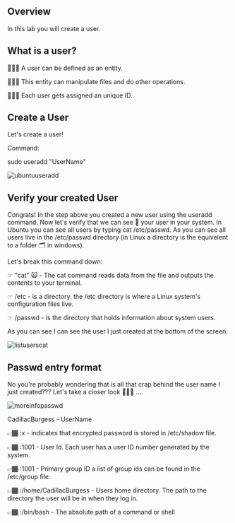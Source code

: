 ## Overview

In this lab you will create a user. 

## What is a user?

👨🏾‍💻 A user can be defined as an entity. 

👨🏾‍💻 This entity can manipulate files and do other operations. 

👨🏾‍💻 Each user gets assigned an unique ID.


## Create a User
Let's create a user!

Command: 

sudo useradd "UserName"



![ubuntuuseradd](https://user-images.githubusercontent.com/109482212/179629117-5ff73760-8dca-42bd-831b-2100201fc7aa.jpg)


## Verify your created User

Congrats! In the step above you created a new user using the useradd command. Now let's verify that we can see 👀 your user in your system. 
In Ubuntu you can see all users by typing cat /etc/passwd. As you can see all users live in the /etc/passwd directory (in Linux a directory is the equivelent to a folder 🗂 in windows).

Let's break this command down:

☞ "cat" 🙀 - The cat command reads data from the file and outputs the contents to your terminal. 

☞ /etc - is a directory. the /etc directory is where a Linux system's configuration files live.

☞ /passwd - is the directory that holds information about system users.


As you can see I can see the user I just created at the bottom of the screen.

![listuserscat](https://user-images.githubusercontent.com/109482212/179630472-cb65bc96-941d-4f3a-b2f6-36068a580228.jpg)

## Passwd entry format

No you're probably wondering that is all that crap behind the user name I just created??? Let's take a closer look 🕵🏾‍♂️ ....



![moreinfopasswd](https://user-images.githubusercontent.com/109482212/179636465-9b201eed-a58a-49f7-bb63-f236eb19bd7b.jpg)

CadillacBurgess - UserName

👉🏾 :x - indicates that encrypted password is stored in /etc/shadow file.

👉🏾 :1001 - User Id. Each user has a user ID number generated by the system.

👉🏾 :1001 - Primary group ID a list of group ids can be found in the /etc/group file.

👉🏾 :/home/CadillacBurgess - Users home directory. The path to the directory the user will be in when they log in.

👉🏾 :/bin/bash - The absolute path of a command or shell 





